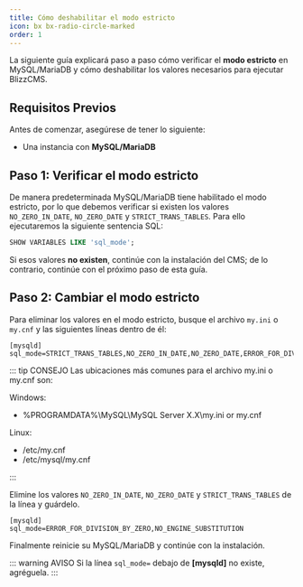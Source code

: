 ```yaml
---
title: Cómo deshabilitar el modo estricto
icon: bx bx-radio-circle-marked
order: 1
---
```


La siguiente guía explicará paso a paso cómo verificar el **modo estricto** en MySQL/MariaDB y cómo deshabilitar los valores necesarios para ejecutar BlizzCMS.

## Requisitos Previos

Antes de comenzar, asegúrese de tener lo siguiente:

- Una instancia con **MySQL/MariaDB**

## Paso 1: Verificar el modo estricto

De manera predeterminada MySQL/MariaDB tiene habilitado el modo estricto, por lo que debemos verificar si existen los valores `NO_ZERO_IN_DATE`, `NO_ZERO_DATE` y `STRICT_TRANS_TABLES`. Para ello ejecutaremos la siguiente sentencia SQL:

```sql
SHOW VARIABLES LIKE 'sql_mode';
```

Si esos valores **no existen**, continúe con la instalación del CMS; de lo contrario, continúe con el próximo paso de esta guía.

## Paso 2: Cambiar el modo estricto

Para eliminar los valores en el modo estricto, busque el archivo `my.ini` o `my.cnf` y las siguientes líneas dentro de él:

```
[mysqld]
sql_mode=STRICT_TRANS_TABLES,NO_ZERO_IN_DATE,NO_ZERO_DATE,ERROR_FOR_DIVISION_BY_ZERO,NO_ENGINE_SUBSTITUTION
```

::: tip CONSEJO
Las ubicaciones más comunes para el archivo my.ini o my.cnf son:

Windows:

- %PROGRAMDATA%\MySQL\MySQL Server X.X\my.ini or my.cnf

Linux:

- /etc/my.cnf
- /etc/mysql/my.cnf

:::

Elimine los valores `NO_ZERO_IN_DATE`, `NO_ZERO_DATE` y `STRICT_TRANS_TABLES` de la línea y guárdelo.

```
[mysqld]
sql_mode=ERROR_FOR_DIVISION_BY_ZERO,NO_ENGINE_SUBSTITUTION
```

Finalmente reinicie su MySQL/MariaDB y continúe con la instalación.

::: warning AVISO
Si la línea `sql_mode=` debajo de **[mysqld]** no existe, agréguela.
:::
